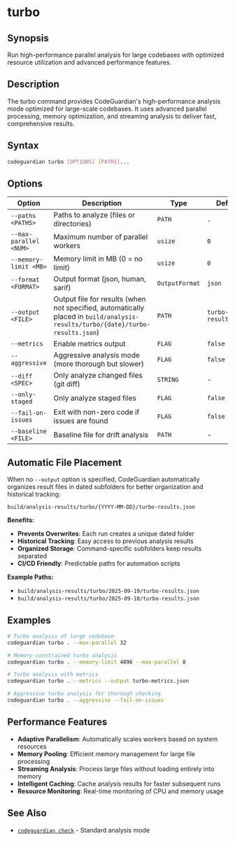 # turbo

## Synopsis
Run high-performance parallel analysis for large codebases with optimized resource utilization and advanced performance features.

## Description
The turbo command provides CodeGuardian's high-performance analysis mode optimized for large-scale codebases. It uses advanced parallel processing, memory optimization, and streaming analysis to deliver fast, comprehensive results.

## Syntax
```bash
codeguardian turbo [OPTIONS] [PATHS]...
```

## Options
| Option | Description | Type | Default | Required |
|--------|-------------|------|---------|----------|
| `--paths <PATHS>` | Paths to analyze (files or directories) | `PATH` | `.` | No |
| `--max-parallel <NUM>` | Maximum number of parallel workers | `usize` | `0` | No |
| `--memory-limit <MB>` | Memory limit in MB (0 = no limit) | `usize` | `0` | No |
| `--format <FORMAT>` | Output format (json, human, sarif) | `OutputFormat` | `json` | No |
| `--output <FILE>` | Output file for results (when not specified, automatically placed in `build/analysis-results/turbo/{date}/turbo-results.json`) | `PATH` | `turbo-results.json` | No |
| `--metrics` | Enable metrics output | `FLAG` | `false` | No |
| `--aggressive` | Aggressive analysis mode (more thorough but slower) | `FLAG` | `false` | No |
| `--diff <SPEC>` | Only analyze changed files (git diff) | `STRING` | - | No |
| `--only-staged` | Only analyze staged files | `FLAG` | `false` | No |
| `--fail-on-issues` | Exit with non-zero code if issues are found | `FLAG` | `false` | No |
| `--baseline <FILE>` | Baseline file for drift analysis | `PATH` | - | No |

## Automatic File Placement

When no `--output` option is specified, CodeGuardian automatically organizes result files in dated subfolders for better organization and historical tracking:

```
build/analysis-results/turbo/{YYYY-MM-DD}/turbo-results.json
```

**Benefits:**
- **Prevents Overwrites**: Each run creates a unique dated folder
- **Historical Tracking**: Easy access to previous analysis results
- **Organized Storage**: Command-specific subfolders keep results separated
- **CI/CD Friendly**: Predictable paths for automation scripts

**Example Paths:**
- `build/analysis-results/turbo/2025-09-19/turbo-results.json`
- `build/analysis-results/turbo/2025-09-18/turbo-results.json`

## Examples
```bash
# Turbo analysis of large codebase
codeguardian turbo . --max-parallel 32

# Memory-constrained turbo analysis
codeguardian turbo . --memory-limit 4096 --max-parallel 8

# Turbo analysis with metrics
codeguardian turbo . --metrics --output turbo-metrics.json

# Aggressive turbo analysis for thorough checking
codeguardian turbo . --aggressive --fail-on-issues
```

## Performance Features
- **Adaptive Parallelism**: Automatically scales workers based on system resources
- **Memory Pooling**: Efficient memory management for large file processing
- **Streaming Analysis**: Process large files without loading entirely into memory
- **Intelligent Caching**: Cache analysis results for faster subsequent runs
- **Resource Monitoring**: Real-time monitoring of CPU and memory usage

## See Also
- [`codeguardian check`](check.md) - Standard analysis mode
